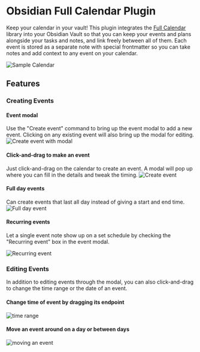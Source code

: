 # Obsidian Full Calendar Plugin

Keep your calendar in your vault! This plugin integrates the [Full Calendar](https://github.com/fullcalendar/fullcalendar) library into your Obsidian Vault so that you can keep your events and plans alongside your tasks and notes, and link freely between all of them. Each event is stored as a separate note with special frontmatter so you can take notes and add context to any event on your calendar.

![Sample Calendar](docs/assets/sample-calendar.png)

## Features

### Creating Events

#### Event modal

Use the "Create event" command to bring up the event modal to add a new event. Clicking on any existing event will also bring up the modal for editing.
![Create event with modal](docs/assets/create-event-modal.gif)

#### Click-and-drag to make an event

Just click-and-drag on the calendar to create an event. A modal will pop up where you can fill in the details and tweak the timing.
![Create event](docs/assets/create-event.gif)

#### Full day events

Can create events that last all day instead of giving a start and end time.
![Full day event](docs/assets/create-event-fullday.gif)

#### Recurring events

Let a single event note show up on a set schedule by checking the "Recurring event" box in the event modal.

![Recurring event](docs/assets/create-event-recurring.gif)

### Editing Events

In addition to editing events through the modal, you can also click-and-drag
to change the time range or the date of an event.

#### Change time of event by dragging its endpoint

![time range](docs/assets/edit-event-drag.gif)

#### Move an event around on a day or between days

![moving an event](docs/assets/moving-event.gif)
